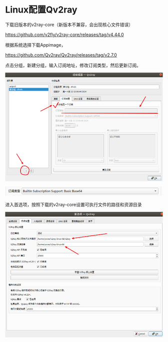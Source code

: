 # Linux配置Qv2ray

下载旧版本的v2ray-core（新版本不兼容，会出现核心文件错误）

https://github.com/v2fly/v2ray-core/releases/tag/v4.44.0



根据系统选择下载Appimage，

https://github.com/Qv2ray/Qv2ray/releases/tag/v2.7.0



点击分组，新建分组，输入订阅地址，修改订阅类型，然后更新订阅。

![image-20240422121057231](./Linux配置Qv2ray.assets/image-20240422121057231.png)

![image-20240422122340388](./Linux配置Qv2ray.assets/image-20240422122340388.png)



进入首选项，按照下载的v2ray-core设置可执行文件的路径和资源目录

![image-20240422122143567](./Linux配置Qv2ray.assets/image-20240422122143567.png)